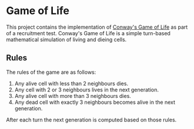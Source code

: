 # Game of Life

This project contains the implementation of
[Conway's Game of Life](https://en.wikipedia.org/wiki/Conway's_Game_of_Life)
as part of a recruitment test. Conway's Game of Life is a simple
turn-based mathematical simulation of living and dieing cells.

## Rules

The rules of the game are as follows:

1. Any alive cell with less than 2 neighbours dies.
2. Any cell with 2 or 3 neighbours lives in the next generation.
3. Any alive cell with more than 3 neighbours dies.
4. Any dead cell with exactly 3 neighbours becomes alive in the next
generation.

After each turn the next generation is computed based on those rules.
